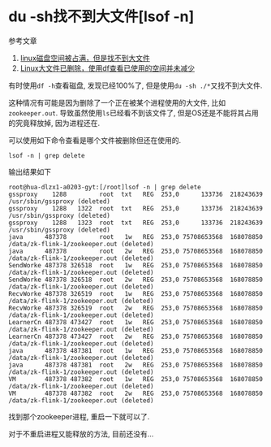 # du -sh找不到大文件[lsof -n]

参考文章

1. [linux磁盘空间被占满，但是找不到大文件](https://www.cnblogs.com/healthinfo/p/12402139.html)
2. [Linux大文件已删除，使用df查看已使用的空间并未减少](https://www.cnblogs.com/5201351/p/4281405.html)

有时使用`df -h`查看磁盘, 发现已经100%了, 但是使用`du -sh ./*`又找不到大文件.

这种情况有可能是因为删除了一个正在被某个进程使用的大文件, 比如`zookeeper.out`. 导致虽然使用`ls`已经看不到该文件了, 但是OS还是不能将其占用的究竟释放掉, 因为进程还在.

可以使用如下命令查看是哪个文件被删除但还在使用的.

```
lsof -n | grep delete
```

输出结果如下

```
root@hua-dlzx1-a0203-gyt:[/root]lsof -n | grep delete
gssproxy    1288         root  txt   REG  253,0      133736  218243639 /usr/sbin/gssproxy (deleted)
gssproxy    1288   1322  root  txt   REG  253,0      133736  218243639 /usr/sbin/gssproxy (deleted)
gssproxy    1288   1323  root  txt   REG  253,0      133736  218243639 /usr/sbin/gssproxy (deleted)
java      487378         root   1w   REG  253,0 75708653568  168078850 /data/zk-flink-1/zookeeper.out (deleted)
java      487378         root   2w   REG  253,0 75708653568  168078850 /data/zk-flink-1/zookeeper.out (deleted)
SendWorke 487378 326518  root   1w   REG  253,0 75708653568  168078850 /data/zk-flink-1/zookeeper.out (deleted)
SendWorke 487378 326518  root   2w   REG  253,0 75708653568  168078850 /data/zk-flink-1/zookeeper.out (deleted)
RecvWorke 487378 326519  root   1w   REG  253,0 75708653568  168078850 /data/zk-flink-1/zookeeper.out (deleted)
RecvWorke 487378 326519  root   2w   REG  253,0 75708653568  168078850 /data/zk-flink-1/zookeeper.out (deleted)
LearnerCn 487378 473427  root   1w   REG  253,0 75708653568  168078850 /data/zk-flink-1/zookeeper.out (deleted)
LearnerCn 487378 473427  root   2w   REG  253,0 75708653568  168078850 /data/zk-flink-1/zookeeper.out (deleted)
java      487378 487381  root   1w   REG  253,0 75708653568  168078850 /data/zk-flink-1/zookeeper.out (deleted)
java      487378 487381  root   2w   REG  253,0 75708653568  168078850 /data/zk-flink-1/zookeeper.out (deleted)
VM        487378 487382  root   1w   REG  253,0 75708653568  168078850 /data/zk-flink-1/zookeeper.out (deleted)
VM        487378 487382  root   2w   REG  253,0 75708653568  168078850 /data/zk-flink-1/zookeeper.out (deleted)
```

找到那个zookeeper进程, 重启一下就可以了.

对于不重启进程又能释放的方法, 目前还没有...
